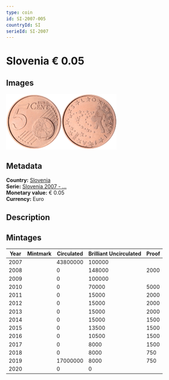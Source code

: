```yaml
---
type: coin
id: SI-2007-005
countryId: SI
serieId: SI-2007
---
```


# Slovenia € 0.05

## Images

<img src="../../../Images/common-2007-005.png" height="150" alt="Front image"><img src="Images/slovenia-2007-005.png" height="150" alt="Back image">

## Metadata

**Country:** [Slovenia](../index.md)\
**Serie:** [Slovenia 2007 - ...](index.md)\
**Monetary value:** € 0.05\
**Currency:** Euro

## Description


## Mintages

| Year | Mintmark | Circulated | Brilliant Uncirculated | Proof |
| ---- | -------- | ---------- | ---------------------- | ----- |
| 2007 |  | 43800000| 100000 |  |
| 2008 |  | 0| 148000 | 2000 |
| 2009 |  | 0| 100000 |  |
| 2010 |  | 0| 70000 | 5000 |
| 2011 |  | 0| 15000 | 2000 |
| 2012 |  | 0| 15000 | 2000 |
| 2013 |  | 0| 15000 | 2000 |
| 2014 |  | 0| 15000 | 1500 |
| 2015 |  | 0| 13500 | 1500 |
| 2016 |  | 0| 10500 | 1500 |
| 2017 |  | 0| 8000 | 1500 |
| 2018 |  | 0| 8000 | 750 |
| 2019 |  | 17000000| 8000 | 750 |
| 2020 |  | 0| 0 |  |

